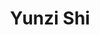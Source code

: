 ---
title: Yunzi Shi
image: "@assets/people/YS.jpg"
startYear: "2023"
endYear: "2024"
pronouns: "she/her"
social: 
    website: "https://github.com/"
---